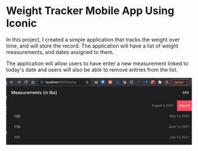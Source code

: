 # Weight Tracker Mobile App Using Iconic

In this project, I created a simple application that tracks the weight over time, and will store the record. The application will have a list of weight measurements, and dates assigned to them.

The application will allow users to have enter a new measurement linked to today's date and users will also be able to remove entries from the list. 

![alt text](./images/delete.png)